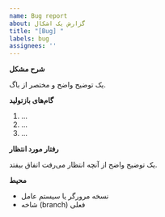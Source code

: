 ```yaml
---
name: Bug report
about: گزارش یک اشکال
title: "[Bug] "
labels: bug
assignees: ''
---
```


**شرح مشکل**

یک توضیح واضح و مختصر از باگ.

**گام‌های بازتولید**
1. ...
2. ...
3. ...

**رفتار مورد انتظار**

یک توضیح واضح از آنچه انتظار می‌رفت اتفاق بیفتد.

**محیط**
- نسخه مرورگر یا سیستم عامل
- شاخه (branch) فعلی